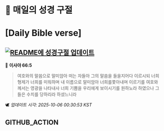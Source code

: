 # 🙏 매일의 성경 구절
# [Daily Bible verse]
## [![README에 성경구절 업데이트](https://github.com/DONGSUKA/first_test/actions/workflows/update-readme-bible.yml/badge.svg)](https://github.com/DONGSUKA/first_test/actions/workflows/update-readme-bible.yml)
<!-- START_BIBLE_VERSE -->
📖 **이사야 66:5**
> 여호와의 말씀으로 말미암아 떠는 자들아 그의 말씀을 들을지어다 이르시되 너희 형제가 너희를 미워하며 내 이름으로 말미암아 너희를쫓아내며 이르기를 여호와께서는 영광을 나타내사 너희 기쁨을 우리에게 보이시기를 원하노라 하였으나 그들은 수치를 당하리라 하셨느니라

🕊️ _업데이트 시각: 2025-10-06 00:30:53 KST_
  <!-- END_BIBLE_VERSE -->
## GITHUB_ACTION
